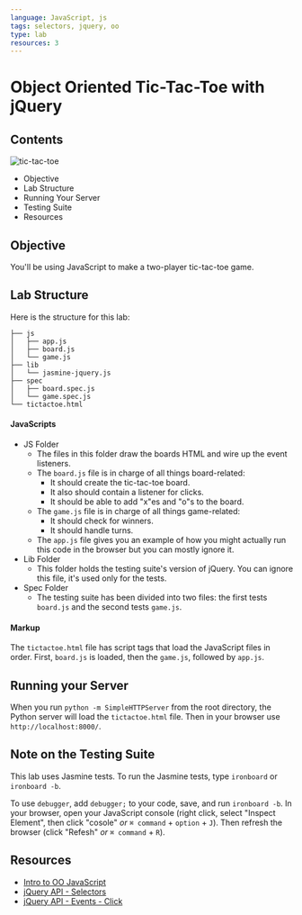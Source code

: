 ```yaml
---
language: JavaScript, js
tags: selectors, jquery, oo
type: lab
resources: 3
---
```


# Object Oriented Tic-Tac-Toe with jQuery

## Contents

![tic-tac-toe](https://s3-us-west-2.amazonaws.com/web-dev-readme-photos/js/small-tic-tac-toe.png)

* Objective
* Lab Structure
* Running Your Server
* Testing Suite
* Resources

## Objective

You'll be using JavaScript to make a two-player tic-tac-toe game.

## Lab Structure

Here is the structure for this lab:

```
├── js
│   ├── app.js
│   ├── board.js
│   └── game.js
├── lib
│   └── jasmine-jquery.js
├── spec
│   ├── board.spec.js
│   └── game.spec.js
└── tictactoe.html
```

#### JavaScripts

* JS Folder
  * The files in this folder draw the boards HTML and wire up the event listeners.
  * The `board.js` file is in charge of all things board-related:
    * It should create the tic-tac-toe board.
    * It also should contain a listener for clicks.
    * It should be able to add "x"es and "o"s to the board.
  * The `game.js` file is in charge of all things game-related:
    * It should check for winners.
    * It should handle turns.
  * The `app.js` file gives you an example of how you might actually run this code in the browser but you can mostly ignore it.
* Lib Folder
  * This folder holds the testing suite's version of jQuery. You can ignore this file, it's used only for the tests.
* Spec Folder
  * The testing suite has been divided into two files: the first tests `board.js` and the second tests `game.js`.

#### Markup

The `tictactoe.html` file has script tags that load the JavaScript files in order. First, `board.js` is loaded, then the `game.js`, followed by `app.js`.

## Running your Server

When you run `python -m SimpleHTTPServer` from the root directory, the Python server will load the `tictactoe.html` file. Then in your browser use `http://localhost:8000/`. 

## Note on the Testing Suite

This lab uses Jasmine tests. To run the Jasmine tests, type `ironboard` or `ironboard -b`. 

To use `debugger`, add `debugger;` to your code, save, and run `ironboard -b`. In your browser, open your JavaScript console (right click, select "Inspect Element", then click "cosole" *or* `⌘ command` + `option` + `J`). Then refresh the browser (click "Refesh" *or* `⌘ command` + `R`).

## Resources

* [Intro to OO JavaScript](https://developer.mozilla.org/en-US/docs/Web/JavaScript/Introduction_to_Object-Oriented_JavaScript)
* [jQuery API - Selectors](http://api.jquery.com/category/selectors/)
* [jQuery API - Events - Click](http://api.jquery.com/click/)
